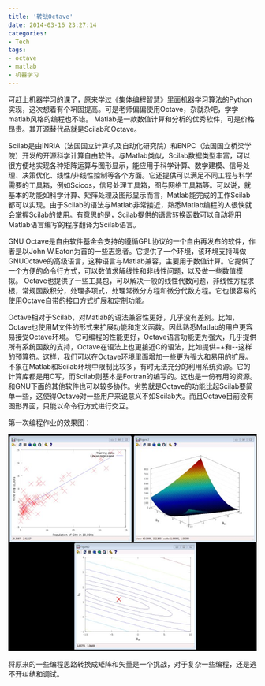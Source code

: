 ```yaml
---
title: '转战Octave'
date: 2014-03-16 23:27:14
categories: 
- Tech
tags: 
- octave
- matlab
- 机器学习
---
```

可赶上机器学习的课了，原来学过《集体编程智慧》里面机器学习算法的Python实现，这次想着有个巩固提高。可是老师偏偏使用Octave，杂就杂吧，学学matlab风格的编程也不错。
Matlab是一款数值计算和分析的优秀软件，可是价格昂贵。其开源替代品就是Scilab和Octave。

Scilab是由INRIA（法国国立计算机及自动化研究院）和ENPC（法国国立桥梁学院）开发的开源科学计算自由软件。与Matlab类似，Scilab数据类型丰富，可以很方便地实现各种矩阵运算与图形显示，能应用于科学计算、数学建模、信号处理、决策优化、线性/非线性控制等各个方面。它还提供可以满足不同工程与科学需要的工具箱，例如Scicos，信号处理工具箱，图与网络工具箱等。可以说，就基本的功能如科学计算、矩阵处理及图形显示而言，Matlab能完成的工作Scilab都可以实现。由于Scilab的语法与Matlab非常接近，熟悉Matlab编程的人很快就会掌握Scilab的使用。有意思的是，Scilab提供的语言转换函数可以自动将用Matlab语言编写的程序翻译为Scilab语言。

GNU Octave是自由软件基金会支持的遵循GPL协议的一个自由再发布的软件，作者是以John W.Eaton为首的一些志愿者。它提供了一个环境，该环境支持叫做GNUOctave的高级语言，这种语言与Matlab兼容，主要用于数值计算。它提供了一个方便的命令行方式，可以数值求解线性和非线性问题，以及做一些数值模拟。 Octave也提供了一些工具包，可以解决一般的线性代数问题，非线性方程求根，常规函数积分，处理多项式，处理常微分方程和微分代数方程。它也很容易的使用Octave自带的接口方式扩展和定制功能。

Octave相对于Scilab，对Matlab的语法兼容性更好，几乎没有差别。比如，Octave也使用M文件的形式来扩展功能和定义函数。因此熟悉Matlab的用户更容易接受Octave环境。 它可编程的性能更好，Octave语言功能更为强大，几乎提供所有系统函数的支持，Octave在语法上也更接近C的语法，比如提供++和--这样的预算符。这样，我们可以在Octave环境里面增加一些更为强大和易用的扩展。不象在Matlab和Scilab环境中限制比较多，有时无法充分的利用系统资源。它的计算库都是用C写，而Scilab则基本是Fortran的编写的。这也是一份有用的资源。和GNU下面的其他软件也可以较多协作。劣势就是Octave的功能比起Scilab要简单一些，这使得Octave对一些用户来说意义不如Scilab大。而且Octave目前没有图形界面，只能以命令行方式进行交互。

第一次编程作业的效果图：

![转战Octave](/images/2014/3/0026uWfMgy6Ho8Ftu1A02.jpg)

将原来的一些编程思路转换成矩阵和矢量是一个挑战，对于复杂一些编程，还是逃不开纠结和调试。


